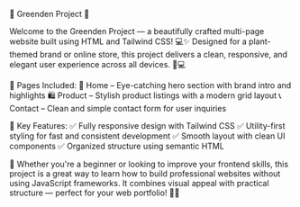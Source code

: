 🌿 Greenden Project 🌿

Welcome to the Greenden Project — a beautifully crafted multi-page website built using HTML and Tailwind CSS! 💻✨ Designed for a plant-themed brand or online store, this project delivers a clean, responsive, and elegant user experience across all devices. 📱💻

🔗 Pages Included: 🏡 Home – Eye-catching hero section with brand intro and highlights 🛍️ Product – Stylish product listings with a modern grid layout 📞 Contact – Clean and simple contact form for user inquiries

🎨 Key Features: ✅ Fully responsive design with Tailwind CSS ✅ Utility-first styling for fast and consistent development ✅ Smooth layout with clean UI components ✅ Organized structure using semantic HTML

🚀 Whether you're a beginner or looking to improve your frontend skills, this project is a great way to learn how to build professional websites without using JavaScript frameworks. It combines visual appeal with practical structure — perfect for your web portfolio! 🌱💡
